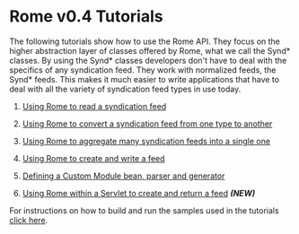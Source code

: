 # Rome v0.4 Tutorials


The following tutorials show how to use the Rome API. They focus on the higher abstraction layer of classes offered by Rome, what we call the Synd\* classes. By using the Synd\* classes developers don't have to deal with the specifics of any syndication feed. They work with normalized feeds, the Synd\* feeds. This makes it much easier to write applications that have to deal with all the variety of syndication feed types in use today.


 
1. [Using Rome to read a syndication feed](../../../HowRomeWorks/RomeV0.4TutorialUsingRomeToReadASyndicationFeed.html)
 
1. [Using Rome to convert a syndication feed from one type to another](../../../HowRomeWorks/RomeV0.4TutorialUsingRomeToConvertASyndicationFeedFromOneTypeToAnother.html)
 
1. [Using Rome to aggregate many syndication feeds into a single one](../../../HowRomeWorks/RomeV0.4TutorialUsingRomeToAggregateManySyndicationFeedsIntoASingleOne.html)
 
1. [Using Rome to create and write a feed](../../../HowRomeWorks/RomeV0.4TutorialUsingRomeToCreateAndWriteASyndicationFeed.html)
 
1. [Defining a Custom Module bean, parser and generator](../../../HowRomeWorks/RomeV0.4TutorialDefiningACustomModuleBeanParserAndGenerator.html)
 
1. [Using Rome within a Servlet to create and return a feed](RomeV0.4TutorialUsingRomeWithinAServletToCreateAndReturnAFeed.html) **_(NEW)_**
 


For instructions on how to build and run the samples used in the tutorials [click here](RomeV0.4HowToBuildAndRunTheTutorialsSampleCode.html).


